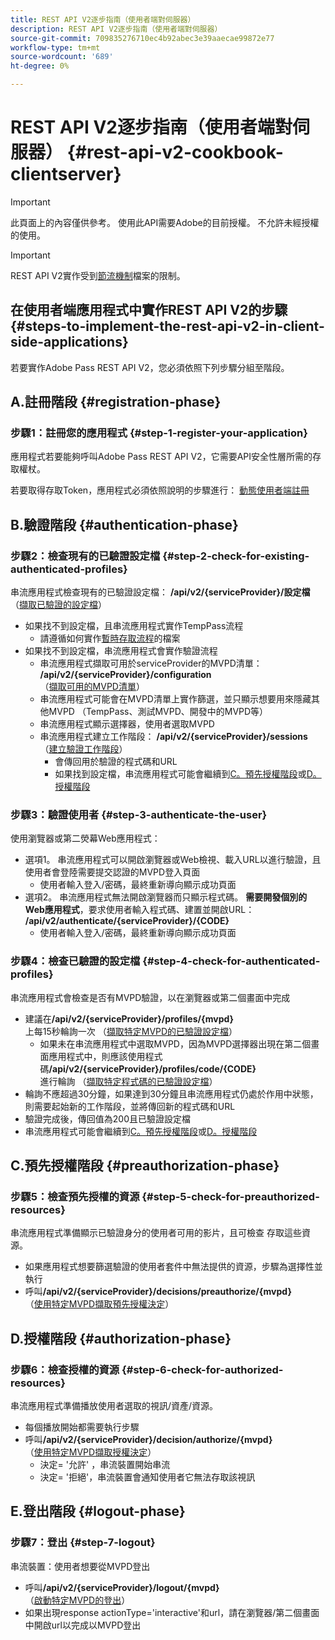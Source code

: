```yaml
---
title: REST API V2逐步指南（使用者端對伺服器）
description: REST API V2逐步指南（使用者端對伺服器）
source-git-commit: 709835276710ec4b92abec3e39aaecae99872e77
workflow-type: tm+mt
source-wordcount: '689'
ht-degree: 0%

---
```



# REST API V2逐步指南（使用者端對伺服器） {#rest-api-v2-cookbook-clientserver}

>[!IMPORTANT]
>
> 此頁面上的內容僅供參考。 使用此API需要Adobe的目前授權。 不允許未經授權的使用。

>[!IMPORTANT]
>
> REST API V2實作受到[節流機制](/help/authentication/throttling-mechanism.md)檔案的限制。

## 在使用者端應用程式中實作REST API V2的步驟 {#steps-to-implement-the-rest-api-v2-in-client-side-applications}

若要實作Adobe Pass REST API V2，您必須依照下列步驟分組至階段。

## A.註冊階段 {#registration-phase}

### 步驟1：註冊您的應用程式 {#step-1-register-your-application}

應用程式若要能夠呼叫Adobe Pass REST API V2，它需要API安全性層所需的存取權杖。

若要取得存取Token，應用程式必須依照說明的步驟進行： [動態使用者端註冊](../../dcr-api/apis/dynamic-client-registration-apis-retrieve-access-token.md)

## B.驗證階段 {#authentication-phase}

### 步驟2：檢查現有的已驗證設定檔 {#step-2-check-for-existing-authenticated-profiles}

串流應用程式檢查現有的已驗證設定檔： <b>/api/v2/{serviceProvider}/設定檔</b><br>
（[擷取已驗證的設定檔](../apis/profiles-apis/rest-api-v2-profiles-apis-retrieve-profiles.md)）

* 如果找不到設定檔，且串流應用程式實作TempPass流程
   * 請遵循如何實作[暫時存取流程](../flows/temporary-access-flows/rest-api-v2-access-temporary-flows.md)的檔案
* 如果找不到設定檔，串流應用程式會實作驗證流程
   * 串流應用程式擷取可用於serviceProvider的MVPD清單： <b>/api/v2/{serviceProvider}/configuration</b><br>
（[擷取可用的MVPD清單](../apis/configuration-apis/rest-api-v2-configuration-apis-retrieve-configuration-for-specific-service-provider.md)）
   * 串流應用程式可能會在MVPD清單上實作篩選，並只顯示想要用來隱藏其他MVPD （TempPass、測試MVPD、開發中的MVPD等）
   * 串流應用程式顯示選擇器，使用者選取MVPD
   * 串流應用程式建立工作階段： <b>/api/v2/{serviceProvider}/sessions</b><br>
（[建立驗證工作階段](../apis/sessions-apis/rest-api-v2-sessions-apis-create-authentication-session.md)）<br>
      * 會傳回用於驗證的程式碼和URL
      * 如果找到設定檔，串流應用程式可能會繼續到<a href="#preauthorization-phase">C。預先授權階段</a>或<a href="#authorization-phase">D。授權階段</a>

### 步驟3：驗證使用者 {#step-3-authenticate-the-user}

使用瀏覽器或第二熒幕Web應用程式：

* 選項1。 串流應用程式可以開啟瀏覽器或Web檢視、載入URL以進行驗證，且使用者會登陸需要提交認證的MVPD登入頁面
   * 使用者輸入登入/密碼，最終重新導向顯示成功頁面
* 選項2。 串流應用程式無法開啟瀏覽器而只顯示程式碼。 <b>需要開發個別的Web應用程式</b>，要求使用者輸入程式碼、建置並開啟URL： <b>/api/v2/authenticate/{serviceProvider}/{CODE}</b>
   * 使用者輸入登入/密碼，最終重新導向顯示成功頁面

### 步驟4：檢查已驗證的設定檔 {#step-4-check-for-authenticated-profiles}

串流應用程式會檢查是否有MVPD驗證，以在瀏覽器或第二個畫面中完成

* 建議在<b>/api/v2/{serviceProvider}/profiles/{mvpd}</b><br>上每15秒輪詢一次
（[擷取特定MVPD的已驗證設定檔](../apis/profiles-apis/rest-api-v2-profiles-apis-retrieve-profile-for-specific-mvpd.md)）
   * 如果未在串流應用程式中選取MVPD，因為MVPD選擇器出現在第二個畫面應用程式中，則應該使用程式碼<b>/api/v2/{serviceProvider}/profiles/code/{CODE}</b><br>進行輪詢
（[擷取特定程式碼的已驗證設定檔](../apis/profiles-apis/rest-api-v2-profiles-apis-retrieve-profile-for-specific-code.md)）
* 輪詢不應超過30分鐘，如果達到30分鐘且串流應用程式仍處於作用中狀態，則需要起始新的工作階段，並將傳回新的程式碼和URL
* 驗證完成後，傳回值為200且已驗證設定檔
* 串流應用程式可能會繼續到<a href="#preauthorization-phase">C。預先授權階段</a>或<a href="#authorization-phase">D。授權階段</a>

## C.預先授權階段 {#preauthorization-phase}

### 步驟5：檢查預先授權的資源 {#step-5-check-for-preauthorized-resources}

串流應用程式準備顯示已驗證身分的使用者可用的影片，且可檢查
存取這些資源。

* 如果應用程式想要篩選驗證的使用者套件中無法提供的資源，步驟為選擇性並執行
* 呼叫<b>/api/v2/{serviceProvider}/decisions/preauthorize/{mvpd}</b><br>
（[使用特定MVPD擷取預先授權決定](../apis/decisions-apis/rest-api-v2-decisions-apis-retrieve-preauthorization-decisions-using-specific-mvpd.md)）

## D.授權階段 {#authorization-phase}

### 步驟6：檢查授權的資源 {#step-6-check-for-authorized-resources}

串流應用程式準備播放使用者選取的視訊/資產/資源。

* 每個播放開始都需要執行步驟
* 呼叫<b>/api/v2/{serviceProvider}/decision/authorize/{mvpd}</b><br>
（[使用特定MVPD擷取授權決定](../apis/decisions-apis/rest-api-v2-decisions-apis-retrieve-authorization-decisions-using-specific-mvpd.md)）
   * 決定= &#39;允許&#39; ，串流裝置開始串流
   * 決定= &#39;拒絕&#39;，串流裝置會通知使用者它無法存取該視訊

## E.登出階段 {#logout-phase}

### 步驟7：登出 {#step-7-logout}

串流裝置：使用者想要從MVPD登出

* 呼叫<b>/api/v2/{serviceProvider}/logout/{mvpd}</b><br>
（[啟動特定MVPD的登出](../apis/logout-apis/rest-api-v2-logout-apis-initiate-logout-for-specific-mvpd.md)）
* 如果出現response actionType=&#39;interactive&#39;和url，請在瀏覽器/第二個畫面中開啟url以完成以MVPD登出
